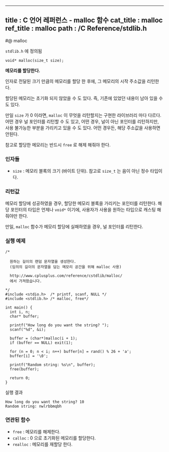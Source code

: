 ----------------
title : C 언어 레퍼런스 - malloc 함수
cat_title :  malloc
ref_title : malloc
path : /C Reference/stdlib.h
----------------

#@ malloc 

`stdlib.h` 에 정의됨

```cpp-formatted
void* malloc(size_t size);
```

**메모리를 할당한다.**

인자로 전달된 크기 만큼의 메모리를 할당 한 후에, 그 메모리의 시작 주소값을 리턴한다.

할당된 메모리는 초기화 되지 않았을 수 도 있다. 즉, 기존에 있었던 내용이 남아 있을 수 도 있다.

만일 `size` 가 0 이라면, `malloc` 이 무엇을 리턴할지는 구현한 라이브러리 마다 다르다. 어떤 경우 널 포인터를 리턴할 수 도 있고, 어떤 경우, 널이 아닌 포인터를 리턴하지만, 사용 불가능한 부분을 가리키고 있을 수 도 있다. 어떤 경우든, 해당 주소값을 사용하면 안된다.

참고로 할당한 메모리는 반드시 `free` 로 해제 해줘야 한다.

### 인자들

* `size` : 메모리 블록의 크기 (바이트 단위). 참고로 `size_t` 는 음이 아닌 정수 타입이다.

### 리턴값

메모리 할당에 성공하였을 경우, 할당한 메모리 블록을 가리키는 포인터를 리턴한다. 해당 포인터의 타입은 언제나 `void*` 이기에, 사용자가 사용을 원하는 타입으로 캐스팅 해줘야만 한다.

만일, `malloc` 함수가 메모리 할당에 실패하였을 경우, 널 포인터를 리턴한다.

### 실행 예제

```cpp-formatted
/*

  원하는 길이의 랜덤 문자열을 생성한다.
  (임의의 길이의 문자열을 담는 메모리 공간을 위해 malloc 사용)

  http://www.cplusplus.com/reference/cstdlib/malloc/
  에서 가져왔습니다.

*/
#include <stdio.h>  /* printf, scanf, NULL */
#include <stdlib.h> /* malloc, free*/

int main() {
  int i, n;
  char* buffer;

  printf("How long do you want the string? ");
  scanf("%d", &i);

  buffer = (char*)malloc(i + 1);
  if (buffer == NULL) exit(1);

  for (n = 0; n < i; n++) buffer[n] = rand() % 26 + 'a';
  buffer[i] = '\0';

  printf("Random string: %s\n", buffer);
  free(buffer);

  return 0;
}
```

실행 결과

```exec
How long do you want the string? 10
Random string: nwlrbbmqbh
```

### 연관된 함수

* `free` : 메모리를 해제한다.
* `calloc` : 0 으로 초기화된 메모리를 할당한다.
* `realloc` : 메모리를 재할당 한다.